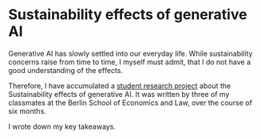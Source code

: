 # Sustainability effects of generative AI

Generative AI has slowly settled into our everyday life. While sustainability concerns raise from time to time, 
I myself must admit, that I do not have a good understanding of the effects.

Therefore, I have accumulated a [student research project][SP] about the Sustainability effects of generative AI.
It was written by three of my classmates at the Berlin School of Economics and Law, over the course of six months.

I wrote down my key takeaways.

[SP]: Studienprojekt.pdf